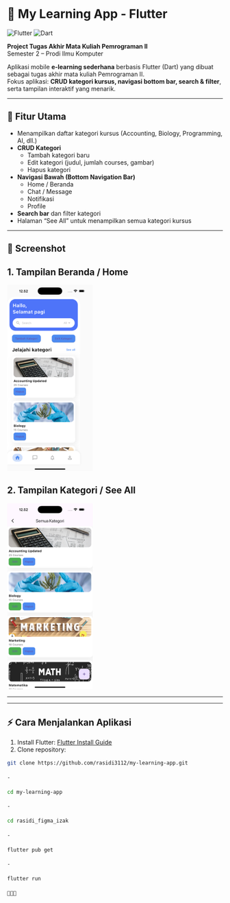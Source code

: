 # 🚀 My Learning App - Flutter

![Flutter](https://img.shields.io/badge/Flutter-02569B?style=flat&logo=flutter&logoColor=white)
![Dart](https://img.shields.io/badge/Dart-0175C2?style=flat&logo=dart&logoColor=white)

**Project Tugas Akhir Mata Kuliah Pemrograman II**  
Semester 2 – Prodi Ilmu Komputer  

Aplikasi mobile **e-learning sederhana** berbasis Flutter (Dart) yang dibuat sebagai tugas akhir mata kuliah Pemrograman II.  
Fokus aplikasi: **CRUD kategori kursus, navigasi bottom bar, search & filter**, serta tampilan interaktif yang menarik.

---

## 🌟 Fitur Utama
- Menampilkan daftar kategori kursus (Accounting, Biology, Programming, AI, dll.)  
- **CRUD Kategori**
  - Tambah kategori baru
  - Edit kategori (judul, jumlah courses, gambar)
  - Hapus kategori
- **Navigasi Bawah (Bottom Navigation Bar)**
  - Home / Beranda
  - Chat / Message
  - Notifikasi
  - Profile
- **Search bar** dan filter kategori
- Halaman “See All” untuk menampilkan semua kategori kursus

---

## 📱 Screenshot
**1. Tampilan Beranda / Home**  
---
<img src="assets/images/screenshot_home.png" alt="Home Screen" width="200"/>

**2. Tampilan Kategori / See All**  
---
<img src="assets/images/screenshot_kategori.png" alt="Kategori Screen" width="200"/>

---


---

## ⚡ Cara Menjalankan Aplikasi
1. Install Flutter: [Flutter Install Guide](https://flutter.dev/docs/get-started/install)  
2. Clone repository:
```bash
git clone https://github.com/rasidi3112/my-learning-app.git

-

cd my-learning-app

-

cd rasidi_figma_izak

-

flutter pub get

-

flutter run

🫰😊😊

